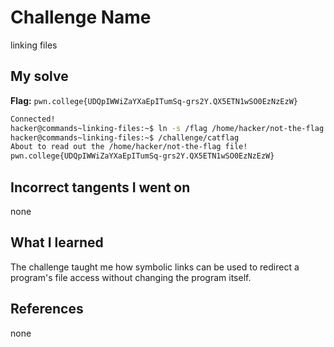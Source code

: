 # Challenge Name
linking files
## My solve
**Flag:** `pwn.college{UDQpIWWiZaYXaEpITumSq-grs2Y.QX5ETN1wSO0EzNzEzW}`

```bash
Connected!
hacker@commands~linking-files:~$ ln -s /flag /home/hacker/not-the-flag
hacker@commands~linking-files:~$ /challenge/catflag
About to read out the /home/hacker/not-the-flag file!
pwn.college{UDQpIWWiZaYXaEpITumSq-grs2Y.QX5ETN1wSO0EzNzEzW}
```
## Incorrect tangents I went on
none

## What I learned
The challenge taught me how symbolic links can be used to redirect a program's file access without changing the program itself.

## References 
none
